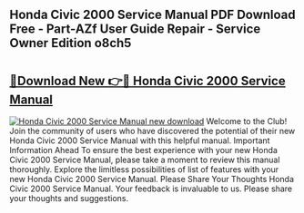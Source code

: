 ## Honda Civic 2000 Service Manual PDF Download Free - Part-AZf User Guide Repair - Service Owner Edition o8ch5

# <h2><a href="http://bc35306.oget.top/?id=Honda+Civic+2000+Service+Manual">🔗Download New 👉🔴 Honda Civic 2000 Service Manual</a></h2>

[![Honda Civic 2000 Service Manual new download](https://i.imgur.com/5g1atiW.png)](http://bc35306.oget.top/?id=Honda+Civic+2000+Service+Manual)
Welcome to the Club! Join the community of users who have discovered the potential of their new Honda Civic 2000 Service Manual with this helpful manual. Important Information Ahead To ensure the best experience with your new Honda Civic 2000 Service Manual, please take a moment to review this manual thoroughly. Explore the limitless possibilities of list of features with your new Honda Civic 2000 Service Manual. Please Share Your Thoughts Honda Civic 2000 Service Manual. Your feedback is invaluable to us. Please share your thoughts and suggestions.

